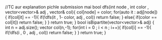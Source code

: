 //TC aur explanation pichle submission mai
bool dfs(int node , int color , vector<vector<int>>& adj , vector<int>& col){
col[node] = color;
for(auto it : adj[node]){
if(col[it] == -1){
if(!dfs(it , 1- color, adj , col)) return false;
}
else{
if(color == col[it]) return false;
}
}
return true;
}
bool isBipartite(vector<vector<int>>& adj) {
int n = adj.size();
vector<int> col(n,-1);
for(int i = 0 ; i < n ; i++){
if(col[i] == -1){
if(!dfs(i , 0 , adj , col)) return false;
}
}
return true;
}